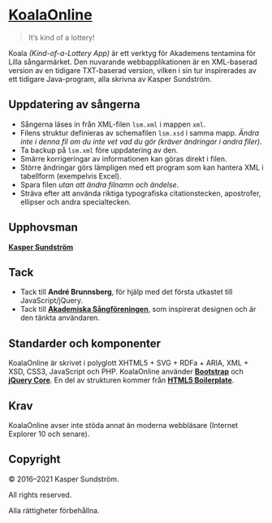 # [KoalaOnline](https://koala.ksundstrom.fi/)

> It’s kind of a lottery!

Koala *(Kind-of-a-Lottery App)* är ett verktyg för Akademens tentamina för Lilla sångarmärket. Den nuvarande webbapplikationen är en XML-baserad version av en tidigare TXT-baserad version, vilken i sin tur inspirerades av ett tidigare Java-program, alla skrivna av Kasper Sundström.


## Uppdatering av sångerna

* Sångerna läses in från XML-filen `lsm.xml` i mappen `xml`.
* Filens struktur definieras av schemafilen `lsm.xsd` i samma mapp. *Ändra inte i denna fil om du inte vet vad du gör (kräver ändringar i andra filer).*
* Ta backup på `lsm.xml` före uppdatering av den.
* Smärre korrigeringar av informationen kan göras direkt i filen.
* Större ändringar görs lämpligen med ett program som kan hantera XML i tabellform (exempelvis Excel).
* Spara filen *utan att ändra filnamn och ändelse*.
* Sträva efter att använda riktiga typografiska citationstecken, apostrofer, ellipser och andra specialtecken.


## Upphovsman

**[Kasper Sundström](https://twitter.com/ksundstrom)**


## Tack

* Tack till **André Brunnsberg**, för hjälp med det första utkastet till JavaScript/jQuery.
* Tack till **[Akademiska Sångföreningen](https://twitter.com/akademen)**, som inspirerat designen och är den tänkta användaren.


## Standarder och komponenter

KoalaOnline är skrivet i polyglott XHTML5 + SVG + RDFa + ARIA, XML + XSD, CSS3, JavaScript och PHP. KoalaOnline använder **[Bootstrap](https://getbootstrap.com/)** och **[jQuery Core](https://jquery.com/)**. En del av strukturen kommer från **[HTML5 Boilerplate](https://html5boilerplate.com/)**.


## Krav

KoalaOnline avser inte stöda annat än moderna webbläsare (Internet Explorer 10 och senare).


## Copyright

© 2016–2021 Kasper Sundström.

All rights reserved.

Alla rättigheter förbehållna.

